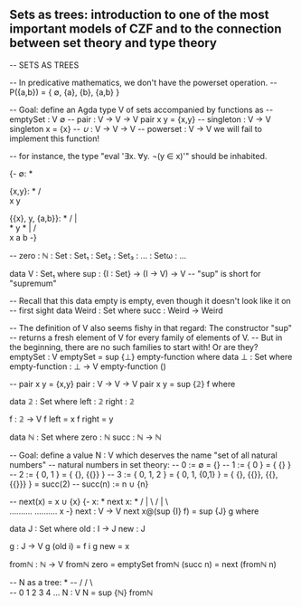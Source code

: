 ## Sets as trees: introduction to one of the most important models of CZF and to the connection between set theory and type theory
-- SETS AS TREES

-- In predicative mathematics, we don't have the powerset operation.
-- P({a,b}) = { ∅, {a}, {b}, {a,b} }

-- Goal: define an Agda type V of sets accompanied by functions as
-- emptySet  : V             ∅
-- pair      : V → V → V     pair x y = {x,y}
-- singleton : V → V         singleton x = {x}
-- _∪_       : V → V → V
-- powerset  : V → V         we will fail to implement this function!

-- for instance, the type "eval '∃x. ∀y. ¬(y ∈ x)'" should be inhabited.

{-
  ∅:      *
       
  {x,y}:     *
            / \
           x   y

  {{x}, y, {a,b}}:       *
                       / | \
                      *  y  *
                      |    / \
                      x   a   b
-}

-- zero : ℕ : Set : Set₁ : Set₂ : Set₃ : ... : Setω : ...

data V : Set₁ where
  sup : {I : Set} → (I → V) → V   -- "sup" is short for "supremum"

-- Recall that this data empty is empty, even though it doesn't look like it on
-- first sight
data Weird : Set where
  succ : Weird → Weird

-- The definition of V also seems fishy in that regard: The constructor "sup"
-- returns a fresh element of V for every family of elements of V.
-- But in the beginning, there are no such families to start with! Or are they?
emptySet : V
emptySet = sup {⊥} empty-function
  where
  data ⊥ : Set where
  empty-function : ⊥ → V
  empty-function ()

-- pair x y = {x,y}
pair : V → V → V
pair x y = sup {𝟚} f
  where

  data 𝟚 : Set where
    left  : 𝟚
    right : 𝟚

  f : 𝟚 → V
  f left  = x
  f right = y

data ℕ : Set where
  zero : ℕ
  succ : ℕ → ℕ

-- Goal: define a value N : V which deserves the name "set of all natural numbers"
-- natural numbers in set theory:
-- 0 := ∅ = {}
-- 1 := { 0 } = { {} }
-- 2 := { 0, 1 } = { {}, {{}} }
-- 3 := { 0, 1, 2 } = { 0, 1, {0,1} } = { {}, {{}}, {{},{{}}} } = succ(2)
-- succ(n) := n ∪ {n}

-- next(x) = x ∪ {x}
{-
  x:     *                next x:  *
       / | \                     / | \     \
     ..........               ..........    x
-}
next : V → V
next x@(sup {I} f) = sup {J} g
  where

  data J : Set where
    old : I → J
    new : J

  g : J → V
  g (old i) = f i
  g new     = x

fromℕ : ℕ → V
fromℕ zero     = emptySet
fromℕ (succ n) = next (fromℕ n)

-- N as a tree:    *
--              / /  \  \
--             0  1   2  3  4 ...
N : V
N = sup {ℕ} fromℕ

